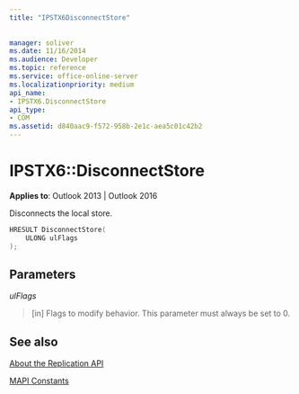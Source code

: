 ```yaml
---
title: "IPSTX6DisconnectStore"
 
 
manager: soliver
ms.date: 11/16/2014
ms.audience: Developer
ms.topic: reference
ms.service: office-online-server
ms.localizationpriority: medium
api_name:
- IPSTX6.DisconnectStore
api_type:
- COM
ms.assetid: d840aac9-f572-958b-2e1c-aea5c01c42b2
---
```


# IPSTX6::DisconnectStore

  
  
**Applies to**: Outlook 2013 | Outlook 2016 
  
Disconnects the local store.
  
```cpp
HRESULT DisconnectStore( 
    ULONG ulFlags 
);
```

## Parameters

 _ulFlags_
  
> [in] Flags to modify behavior. This parameter must always be set to 0. 
    
## See also



[About the Replication API](about-the-replication-api.md)
  
[MAPI Constants](mapi-constants.md)

